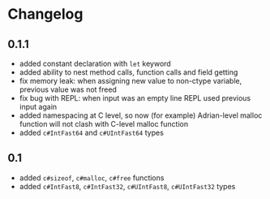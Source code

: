 # Changelog

## 0.1.1
* added constant declaration with `let` keyword
* added ability to nest method calls, function calls and field getting
* fix memory leak: when assigning new value to non-ctype variable, previous value was not freed
* fix bug with REPL: when input was an empty line REPL used previous input again
* added namespacing at C level, so now (for example) Adrian-level malloc function
  will not clash with C-level malloc function
* added `c#IntFast64` and `c#UIntFast64` types


## 0.1
* added `c#sizeof`, `c#malloc`, `c#free` functions
* added `c#IntFast8`, `c#IntFast32`, `c#UIntFast8`, `c#UIntFast32` types
